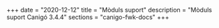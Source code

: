 +++
date        = "2020-12-12"
title       = "Mòduls suport"
description = "Mòduls suport Canigó 3.4.4"
sections    = "canigo-fwk-docs"
+++